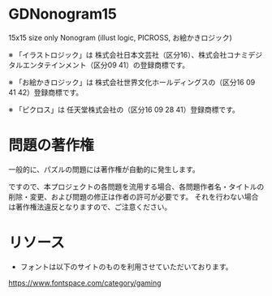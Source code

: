 # GDNonogram15
15x15 size only Nonogram (illust logic, PICROSS, お絵かきロジック)

※ 「イラストロジック」は 株式会社日本文芸社（区分16）、株式会社コナミデジタルエンタテインメント（区分09 41）の登録商標です。

※ 「お絵かきロジック」は 株式会社世界文化ホールディングスの（区分16 09 41 42）登録商標です。

※ 「ピクロス」は 任天堂株式会社の（区分16 09 28 41）登録商標です。


# 問題の著作権

一般的に、パズルの問題には著作権が自動的に発生します。

ですので、本プロジェクトの各問題を流用する場合、各問題作者名・タイトルの削除・変更、および問題の修正は作者の許可が必要です。
それを行わない場合は著作権法違反となりますので、ご注意ください。

# リソース

- フォントは以下のサイトのものを利用させていただいております。

https://www.fontspace.com/category/gaming

